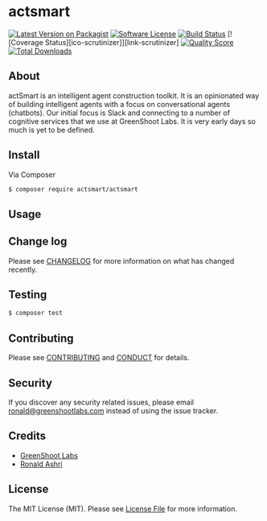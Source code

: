 # actsmart

[![Latest Version on Packagist][ico-version]][link-packagist]
[![Software License][ico-license]](LICENSE.md)
[![Build Status][ico-travis]][link-travis]
[![Coverage Status][ico-scrutinizer]][link-scrutinizer]
[![Quality Score][ico-code-quality]][link-code-quality]
[![Total Downloads][ico-downloads]][link-downloads]


## About

actSmart is an intelligent agent construction toolkit. It is an opinionated way of building intelligent agents
with a focus on conversational agents (chatbots). Our initial focus is Slack and connecting to a number of 
cognitive services that we use at GreenShoot Labs. It is very early days so much is yet to be defined. 

## Install

Via Composer

``` bash
$ composer require actsmart/actsmart
```

## Usage

## Change log

Please see [CHANGELOG](CHANGELOG.md) for more information on what has changed recently.

## Testing

``` bash
$ composer test
```

## Contributing

Please see [CONTRIBUTING](CONTRIBUTING.md) and [CONDUCT](CONDUCT.md) for details.

## Security

If you discover any security related issues, please email ronald@greenshootlabs.com instead of using the issue tracker.

## Credits

- [GreenShoot Labs][link-author]
- [Ronald Ashri][link-ronald]

## License

The MIT License (MIT). Please see [License File](LICENSE.md) for more information.

[ico-version]: https://img.shields.io/packagist/v/actsmart/actsmart.svg?style=flat-square
[ico-license]: https://img.shields.io/badge/license-MIT-brightgreen.svg?style=flat-square
[ico-travis]: https://img.shields.io/travis/actsmart/actsmart/master.svg?style=flat-square
[ico-code-quality]: https://img.shields.io/scrutinizer/g/actsmart/actsmart.svg?style=flat-square
[ico-downloads]: https://img.shields.io/packagist/dt/actsmart/actsmart.svg?style=flat-square

[link-packagist]: https://packagist.org/packages/actsmart/actsmart
[link-travis]: https://travis-ci.org/actsmart/actsmart
[link-code-quality]: https://scrutinizer-ci.com/g/actsmart/actsmart
[link-downloads]: https://packagist.org/packages/actsmart/actsmart
[link-author]: https://greenshootlabs.com
[link-ronald]: https://twitter.com/ronald_istos
